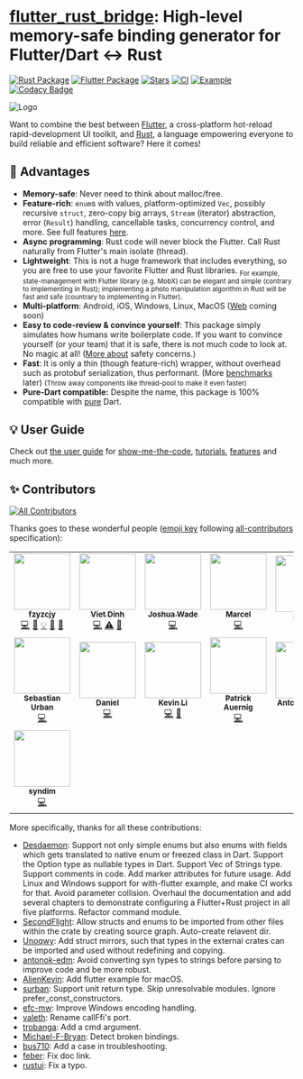 # [flutter_rust_bridge](https://github.com/fzyzcjy/flutter_rust_bridge): High-level memory-safe binding generator for Flutter/Dart <-> Rust

[![Rust Package](https://img.shields.io/crates/v/flutter_rust_bridge.svg)](https://crates.io/crates/flutter_rust_bridge)
[![Flutter Package](https://img.shields.io/pub/v/flutter_rust_bridge.svg)](https://pub.dev/packages/flutter_rust_bridge)
[![Stars](https://img.shields.io/github/stars/fzyzcjy/flutter_rust_bridge)](https://github.com/fzyzcjy/flutter_rust_bridge)
[![CI](https://github.com/fzyzcjy/flutter_rust_bridge/actions/workflows/ci.yaml/badge.svg)](https://github.com/fzyzcjy/flutter_rust_bridge/actions/workflows/ci.yaml)
[![Example](https://github.com/fzyzcjy/flutter_rust_bridge/actions/workflows/post_release.yaml/badge.svg)](https://github.com/fzyzcjy/flutter_rust_bridge/actions/workflows/post_release.yaml)
[![Codacy Badge](https://api.codacy.com/project/badge/Grade/6afbdad19e7245adbf9e9771777be3d7)](https://app.codacy.com/gh/fzyzcjy/flutter_rust_bridge?utm_source=github.com&utm_medium=referral&utm_content=fzyzcjy/flutter_rust_bridge&utm_campaign=Badge_Grade_Settings)

![Logo](https://github.com/fzyzcjy/flutter_rust_bridge/raw/master/book/logo.png)

Want to combine the best between [Flutter](https://flutter.dev/), a cross-platform hot-reload rapid-development UI toolkit, and [Rust](https://www.rust-lang.org/), a language empowering everyone to build reliable and efficient software? Here it comes!

## 🚀 Advantages

* **Memory-safe**: Never need to think about malloc/free.
* **Feature-rich**: `enum`s with values, platform-optimized `Vec`, possibly recursive `struct`, zero-copy big arrays, `Stream` (iterator) abstraction, error (`Result`) handling, cancellable tasks, concurrency control, and more. See full features [here](https://fzyzcjy.github.io/flutter_rust_bridge/feature.html). 
* **Async programming**: Rust code will never block the Flutter. Call Rust naturally from Flutter's main isolate (thread).
* **Lightweight**: This is not a huge framework that includes everything, so you are free to use your favorite Flutter and Rust libraries. <sub>For example, state-management with Flutter library (e.g. MobX) can be elegant and simple (contrary to implementing in Rust); implementing a photo manipulation algorithm in Rust will be fast and safe (countrary to implementing in Flutter).</sub>
* **Multi-platform**: Android, iOS, Windows, Linux, MacOS ([Web](https://github.com/fzyzcjy/flutter_rust_bridge/issues/315) coming soon)
* **Easy to code-review & convince yourself**: This package simply simulates how humans  write boilerplate code. If you want to convince yourself (or your team) that it is safe, there is not much code to look at. No magic at all! ([More about](https://fzyzcjy.github.io/flutter_rust_bridge/safety.html) safety concerns.)
* **Fast**: It is only a thin (though feature-rich) wrapper, without overhead such as protobuf serialization, thus performant. (More [benchmarks](https://github.com/fzyzcjy/flutter_rust_bridge/issues/318#issuecomment-1034536815) later) <small>(Throw away components like thread-pool to make it even faster)</small>
* **Pure-Dart compatible:** Despite the name, this package is 100% compatible with [pure](https://github.com/fzyzcjy/flutter_rust_bridge/blob/master/frb_example/pure_dart/README.md) Dart.

## 💡 User Guide

Check out [the user guide](https://fzyzcjy.github.io/flutter_rust_bridge/) for [show-me-the-code](https://fzyzcjy.github.io/flutter_rust_bridge/quickstart.html), [tutorials](https://fzyzcjy.github.io/flutter_rust_bridge/tutorial_with_flutter.html), [features](https://fzyzcjy.github.io/flutter_rust_bridge/feature.html) and much more.

## ✨ Contributors

<!-- ALL-CONTRIBUTORS-BADGE:START - Do not remove or modify this section -->
[![All Contributors](https://img.shields.io/badge/all_contributors-15-orange.svg?style=flat-square)](#contributors-)
<!-- ALL-CONTRIBUTORS-BADGE:END -->

Thanks goes to these wonderful people ([emoji key](https://allcontributors.org/docs/en/emoji-key) following [all-contributors](https://github.com/all-contributors/all-contributors) specification):

<!-- ALL-CONTRIBUTORS-LIST:START - Do not remove or modify this section -->
<!-- prettier-ignore-start -->
<!-- markdownlint-disable -->
<table>
  <tr>
    <td align="center"><a href="https://github.com/fzyzcjy"><img src="https://avatars.githubusercontent.com/u/5236035?v=4?s=100" width="100px;" alt=""/><br /><sub><b>fzyzcjy</b></sub></a><br /><a href="https://github.com/fzyzcjy/flutter_rust_bridge/commits?author=fzyzcjy" title="Code">💻</a> <a href="https://github.com/fzyzcjy/flutter_rust_bridge/commits?author=fzyzcjy" title="Documentation">📖</a> <a href="#example-fzyzcjy" title="Examples">💡</a> <a href="#ideas-fzyzcjy" title="Ideas, Planning, & Feedback">🤔</a> <a href="#maintenance-fzyzcjy" title="Maintenance">🚧</a></td>
    <td align="center"><a href="https://github.com/Desdaemon"><img src="https://avatars.githubusercontent.com/u/36768030?v=4?s=100" width="100px;" alt=""/><br /><sub><b>Viet Dinh</b></sub></a><br /><a href="https://github.com/fzyzcjy/flutter_rust_bridge/commits?author=Desdaemon" title="Code">💻</a> <a href="https://github.com/fzyzcjy/flutter_rust_bridge/commits?author=Desdaemon" title="Tests">⚠️</a> <a href="https://github.com/fzyzcjy/flutter_rust_bridge/commits?author=Desdaemon" title="Documentation">📖</a></td>
    <td align="center"><a href="https://github.com/SecondFlight"><img src="https://avatars.githubusercontent.com/u/6700184?v=4?s=100" width="100px;" alt=""/><br /><sub><b>Joshua Wade</b></sub></a><br /><a href="https://github.com/fzyzcjy/flutter_rust_bridge/commits?author=SecondFlight" title="Code">💻</a></td>
    <td align="center"><a href="https://github.com/smw-wagnerma"><img src="https://avatars.githubusercontent.com/u/66412697?v=4?s=100" width="100px;" alt=""/><br /><sub><b>Marcel</b></sub></a><br /><a href="https://github.com/fzyzcjy/flutter_rust_bridge/commits?author=smw-wagnerma" title="Code">💻</a></td>
    <td align="center"><a href="https://github.com/rustui"><img src="https://avatars.githubusercontent.com/u/90625190?v=4?s=100" width="100px;" alt=""/><br /><sub><b>rustui</b></sub></a><br /><a href="https://github.com/fzyzcjy/flutter_rust_bridge/commits?author=rustui" title="Documentation">📖</a></td>
    <td align="center"><a href="https://adventures.michaelfbryan.com/"><img src="https://avatars.githubusercontent.com/u/17380079?v=4?s=100" width="100px;" alt=""/><br /><sub><b>Michael Bryan</b></sub></a><br /><a href="https://github.com/fzyzcjy/flutter_rust_bridge/commits?author=Michael-F-Bryan" title="Code">💻</a></td>
    <td align="center"><a href="https://bus710.net"><img src="https://avatars.githubusercontent.com/u/8920680?v=4?s=100" width="100px;" alt=""/><br /><sub><b>bus710</b></sub></a><br /><a href="https://github.com/fzyzcjy/flutter_rust_bridge/commits?author=bus710" title="Documentation">📖</a></td>
  </tr>
  <tr>
    <td align="center"><a href="https://scholar.google.com/citations?user=RbAto7EAAAAJ"><img src="https://avatars.githubusercontent.com/u/1213857?v=4?s=100" width="100px;" alt=""/><br /><sub><b>Sebastian Urban</b></sub></a><br /><a href="https://github.com/fzyzcjy/flutter_rust_bridge/commits?author=surban" title="Code">💻</a></td>
    <td align="center"><a href="https://github.com/trobanga"><img src="https://avatars.githubusercontent.com/u/8888869?v=4?s=100" width="100px;" alt=""/><br /><sub><b>Daniel</b></sub></a><br /><a href="https://github.com/fzyzcjy/flutter_rust_bridge/commits?author=trobanga" title="Code">💻</a></td>
    <td align="center"><a href="https://github.com/AlienKevin"><img src="https://avatars.githubusercontent.com/u/22850071?v=4?s=100" width="100px;" alt=""/><br /><sub><b>Kevin Li</b></sub></a><br /><a href="https://github.com/fzyzcjy/flutter_rust_bridge/commits?author=AlienKevin" title="Code">💻</a> <a href="https://github.com/fzyzcjy/flutter_rust_bridge/commits?author=AlienKevin" title="Documentation">📖</a></td>
    <td align="center"><a href="https://valeth.me"><img src="https://avatars.githubusercontent.com/u/3198362?v=4?s=100" width="100px;" alt=""/><br /><sub><b>Patrick Auernig</b></sub></a><br /><a href="https://github.com/fzyzcjy/flutter_rust_bridge/commits?author=valeth" title="Code">💻</a></td>
    <td align="center"><a href="https://antonok.com"><img src="https://avatars.githubusercontent.com/u/22821309?v=4?s=100" width="100px;" alt=""/><br /><sub><b>Anton Lazarev</b></sub></a><br /><a href="https://github.com/fzyzcjy/flutter_rust_bridge/commits?author=antonok-edm" title="Code">💻</a></td>
    <td align="center"><a href="https://github.com/Unoqwy"><img src="https://avatars.githubusercontent.com/u/65187632?v=4?s=100" width="100px;" alt=""/><br /><sub><b>Unoqwy</b></sub></a><br /><a href="https://github.com/fzyzcjy/flutter_rust_bridge/commits?author=Unoqwy" title="Code">💻</a></td>
    <td align="center"><a href="https://feber.dev"><img src="https://avatars.githubusercontent.com/u/1727318?v=4?s=100" width="100px;" alt=""/><br /><sub><b>Febrian Setianto</b></sub></a><br /><a href="https://github.com/fzyzcjy/flutter_rust_bridge/commits?author=feber" title="Documentation">📖</a></td>
  </tr>
  <tr>
    <td align="center"><a href="https://github.com/Syndim"><img src="https://avatars.githubusercontent.com/u/835035?v=4?s=100" width="100px;" alt=""/><br /><sub><b>syndim</b></sub></a><br /><a href="https://github.com/fzyzcjy/flutter_rust_bridge/commits?author=syndim" title="Code">💻</a></td>
  </tr>
</table>

<!-- markdownlint-restore -->
<!-- prettier-ignore-end -->

<!-- ALL-CONTRIBUTORS-LIST:END -->

More specifically, thanks for all these contributions:

* [Desdaemon](https://github.com/Desdaemon): Support not only simple enums but also enums with fields which gets translated to native enum or freezed class in Dart. Support the Option type as nullable types in Dart. Support Vec of Strings type. Support comments in code. Add marker attributes for future usage. Add Linux and Windows support for with-flutter example, and make CI works for that. Avoid parameter collision. Overhaul the documentation and add several chapters to demonstrate configuring a Flutter+Rust project in all five platforms. Refactor command module.
* [SecondFlight](https://github.com/SecondFlight): Allow structs and enums to be imported from other files within the crate by creating source graph. Auto-create relavent dir.
* [Unoqwy](https://github.com/Unoqwy): Add struct mirrors, such that types in the external crates can be imported and used without redefining and copying.
* [antonok-edm](https://github.com/antonok-edm): Avoid converting syn types to strings before parsing to improve code and be more robust.
* [AlienKevin](https://github.com/AlienKevin): Add flutter example for macOS.
* [surban](https://github.com/surban): Support unit return type. Skip unresolvable modules. Ignore prefer_const_constructors.
* [efc-mw](https://github.com/efc-mw): Improve Windows encoding handling.
* [valeth](https://github.com/valeth): Rename callFfi's port.
* [trobanga](https://github.com/trobanga): Add a cmd argument.
* [Michael-F-Bryan](https://github.com/Michael-F-Bryan): Detect broken bindings.
* [bus710](https://github.com/bus710): Add a case in troubleshooting.
* [feber](https://github.com/feber): Fix doc link.
* [rustui](https://github.com/rustui): Fix a typo.

